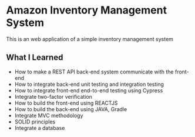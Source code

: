 # Amazon Inventory Management System
This is an web application of a simple inventory management system

## What I Learned
* How to make a REST API back-end system communicate with the front-end 
* How to integrate back-end unit testing and integration testing
* How to integrate front-end end-to-end testing using Cypress
* Integrate two-factor verification
* How to build the front-end using REACTJS
* How to build the back-end using JAVA, Gradle
* Integrate MVC methodology
* SOLID principles
* Integrate a database
